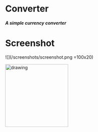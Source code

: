 # Converter

##### A simple currency converter

# Screenshot

![](/screenshots/screenshot.png =100x20)


<img src="screenshot.png" alt="drawing" width="200"/>
